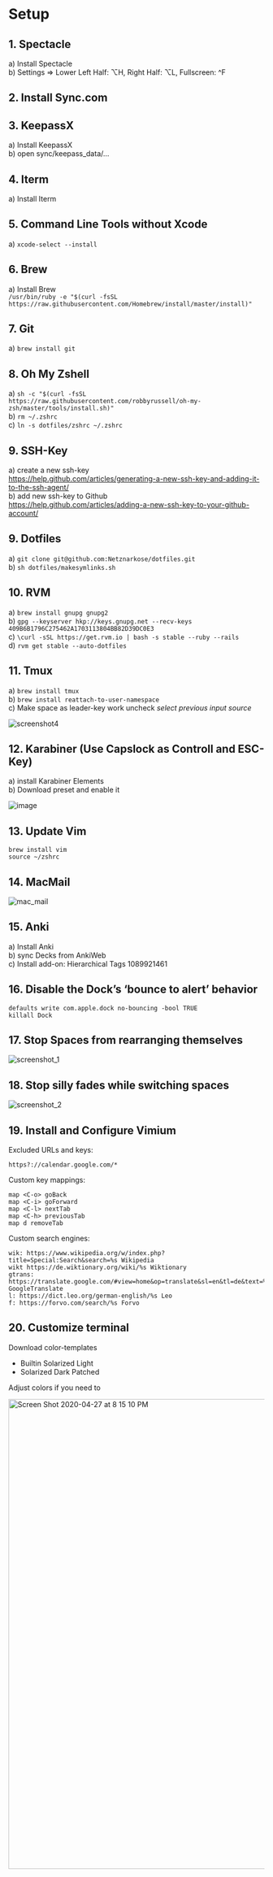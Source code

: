 # Setup

## 1. Spectacle  
a) Install Spectacle  
b) Settings => Lower Left Half: ⌥H, Right Half: ⌥L, Fullscreen: ^F  

## 2. Install Sync.com   

## 3. KeepassX  
a) Install KeepassX  
b) open sync/keepass_data/... 

## 4. Iterm  
a) Install Iterm  

## 5. Command Line Tools without Xcode  
a) `xcode-select --install`  

## 6. Brew  
a) Install Brew  
`/usr/bin/ruby -e "$(curl -fsSL https://raw.githubusercontent.com/Homebrew/install/master/install)"`

## 7. Git  
a) `brew install git`  

## 8. Oh My Zshell  
a) `sh -c "$(curl -fsSL https://raw.githubusercontent.com/robbyrussell/oh-my-zsh/master/tools/install.sh)"`  
b) `rm ~/.zshrc`  
c) `ln -s dotfiles/zshrc ~/.zshrc`  


## 9. SSH-Key  
a) create a new ssh-key  
https://help.github.com/articles/generating-a-new-ssh-key-and-adding-it-to-the-ssh-agent/  
b) add new ssh-key to Github    
https://help.github.com/articles/adding-a-new-ssh-key-to-your-github-account/


## 9. Dotfiles  
a) `git clone git@github.com:Netznarkose/dotfiles.git`  
b) `sh dotfiles/makesymlinks.sh`  

## 10. RVM  
a) `brew install gnupg gnupg2`  
b) `gpg --keyserver hkp://keys.gnupg.net --recv-keys 409B6B1796C275462A1703113804BB82D39DC0E3`  
c) `\curl -sSL https://get.rvm.io | bash -s stable --ruby --rails`  
d) `rvm get stable --auto-dotfiles`

## 11. Tmux
a) `brew install tmux`   
b) `brew install reattach-to-user-namespace`  
c) Make space as leader-key work uncheck _select previous input source_  

![screenshot4](https://user-images.githubusercontent.com/10247813/48979260-4b227c00-f0b8-11e8-9c09-ac94ddb43fbf.png)

## 12. Karabiner (Use Capslock as Controll and ESC-Key)
a) install Karabiner Elements  
b) Download preset and enable it  

![image](https://user-images.githubusercontent.com/10247813/67624937-c562ff80-f837-11e9-8b99-699acc19c904.png)


## 13. Update Vim  
`brew install vim`  
`source ~/zshrc`

## 14. MacMail  

![mac_mail](https://cloud.githubusercontent.com/assets/10247813/23120115/629fa25c-f75b-11e6-966e-5a78ecc047e7.png)

## 15. Anki    
a) Install Anki  
b) sync Decks from AnkiWeb  
c) Install add-on: Hierarchical Tags 1089921461 

## 16. Disable the Dock’s ‘bounce to alert’ behavior  
`defaults write com.apple.dock no-bouncing -bool TRUE`   
`killall Dock`
## 17. Stop Spaces from rearranging themselves

![screenshot_1](https://user-images.githubusercontent.com/10247813/44616892-3afcc580-a859-11e8-86ab-0dbab795f8dd.png)

## 18. Stop silly fades while switching spaces

![screenshot_2](https://user-images.githubusercontent.com/10247813/53475916-76c75080-3a71-11e9-9df1-7ab00eed2a56.png)

## 19. Install and Configure Vimium


Excluded URLs and keys:  
```
https?://calendar.google.com/*
```

Custom key mappings:  
```
map <C-o> goBack
map <C-i> goForward
map <C-l> nextTab
map <C-h> previousTab
map d removeTab
```

Custom search engines:  
```
wik: https://www.wikipedia.org/w/index.php?title=Special:Search&search=%s Wikipedia
wikt https://de.wiktionary.org/wiki/%s Wiktionary
gtrans: https://translate.google.com/#view=home&op=translate&sl=en&tl=de&text=%s GoogleTranslate
l: https://dict.leo.org/german-english/%s Leo
f: https://forvo.com/search/%s Forvo
```

## 20. Customize terminal

Download color-templates

- Builtin Solarized Light
- Solarized Dark Patched

Adjust colors if you need to 

<img width="925" alt="Screen Shot 2020-04-27 at 8 15 10 PM" src="https://user-images.githubusercontent.com/10247813/80406154-e75f3c80-88c3-11ea-8558-084ea95cf13d.png">
